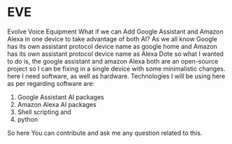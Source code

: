 # EVE
Evolve Voice Equipment
  What if we can Add Google Assistant and Amazon Alexa in one device to take advantage of both AI?
  As we all know Google has its own assistant protocol device name as google home and Amazon has its own assistant protocol device name as Alexa Dote so what I wanted to do is, the google assistant and amazon Alexa both are an open-source project so I can be fixing in a single device with some minimalistic changes.
here I need software, as well as hardware.
Technologies I will be using here as per regarding software are:
1. Google Assistant AI packages
2. Amazon Alexa   AI packages
3. Shell scripting and
4. python 

So here You can contribute and ask me any question related to this.
